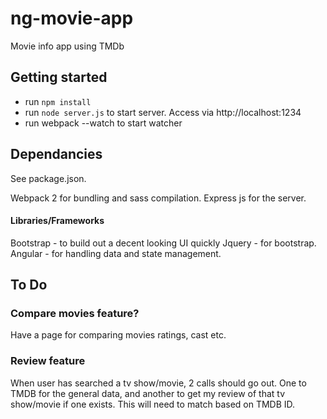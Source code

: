 # ng-movie-app
Movie info app using TMDb

## Getting started
- run `npm install`
- run `node server.js` to start server. Access via http://localhost:1234
- run webpack --watch to start watcher

## Dependancies
See package.json.

Webpack 2 for bundling and sass compilation.
Express js for the server.

#### Libraries/Frameworks
Bootstrap - to build out a decent looking UI quickly
Jquery - for bootstrap.
Angular - for handling data and state management.

## To Do
### Compare movies feature?
Have a page for comparing movies ratings, cast etc.

### Review feature
When user has searched a tv show/movie, 2 calls should go out. One to TMDB for the general data, and another to get my review of that tv show/movie if one exists. This will need to match based on TMDB ID.
